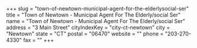 +++
slug = "town-of-newtown-municipal-agent-for-the-elderlysocial-ser"
title = "Town of Newtown - Municipal Agent For The Elderly/social Ser"
name = "Town of Newtown - Municipal Agent For The Elderly/social Ser"
address = "3 Main Street"
cityIndexKey = "city-ct-newtown"
city = "Newtown"
state = "CT"
postal = "06470"
website = ""
phone = "203-270-4330"
fax = ""
+++
